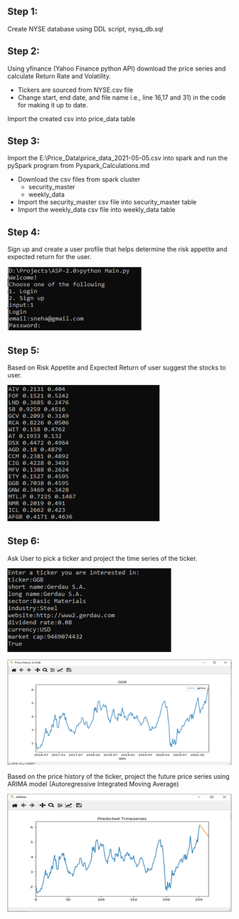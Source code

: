 ##	Step 1:
Create NYSE database using DDL script, nysq_db.sql
##	Step 2:
Using yfinance (Yahoo Finance python API) download the price series and calculate Return Rate and Volatility.

-	Tickers are sourced from NYSE.csv file
-	Change start, end date, and file name i.e., line 16,17 and 31) in the code for making it up to date.
 
Import the created csv into price_data table
##	Step 3:
Import the E:\Price_Data\price_data_2021-05-05.csv into spark and run the pySpark program from Pyspark_Calculations.md
-	Download the csv files from spark cluster 
    -	security_master
    -	weekly_data
-	Import the security_master csv file into security_master table
-	Import the weekly_data csv file into weekly_data table

## Step 4:

Sign up and create a user profile that helps determine the risk appetite and expected return for the user.

 ![login.png](login.png)

## Step 5:
Based on Risk Appetite and Expected Return of user suggest the stocks to user. 

![stocks.png](stocks.png)

## Step 6:
Ask User to pick a ticker and project the time series of the ticker.

![stock_info.png](stock_info.png)

![price_series.png](price_series.png)
 
Based on the price history of the ticker, project the future price series using ARIMA model (Autoregressive Integrated Moving Average) 

![ARIMA.png](ARIMA.png)